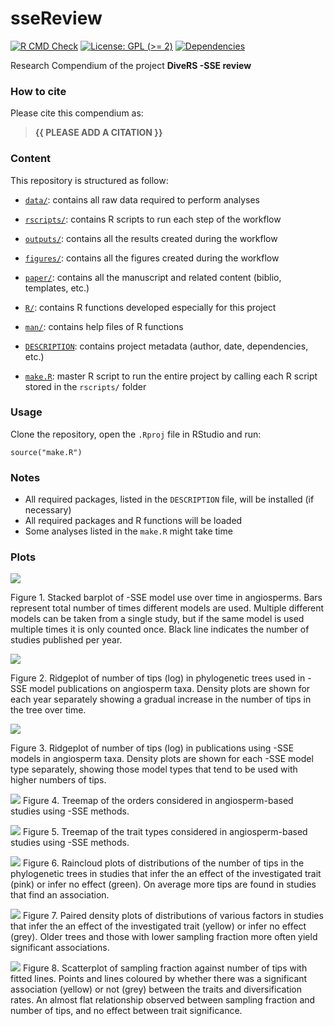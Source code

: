 <!-- README.md is generated from README.Rmd. Please edit that file -->

# sseReview

<!-- badges: start -->

[![R CMD
Check](https://github.com/ajhelmstetter/sseReview/actions/workflows/R-CMD-check.yaml/badge.svg)](https://github.com/ajhelmstetter/sseReview/actions/workflows/R-CMD-check.yaml)
[![License: GPL (&gt;=
2)](https://img.shields.io/badge/License-GPL%20%28%3E%3D%202%29-blue.svg)](https://choosealicense.com/licenses/gpl-2.0/)
[![Dependencies](https://img.shields.io/badge/dependencies-0/0-brightgreen?style=flat)](#)
<!-- badges: end -->

Research Compendium of the project **DiveRS -SSE review**

### How to cite

Please cite this compendium as:

> **{{ PLEASE ADD A CITATION }}**

### Content

This repository is structured as follow:

-   [`data/`](https://github.com/ajhelmstetter/sseReview/tree/master/data):
    contains all raw data required to perform analyses

-   [`rscripts/`](https://github.com/ajhelmstetter/sseReview/tree/master/rscripts/):
    contains R scripts to run each step of the workflow

-   [`outputs/`](https://github.com/ajhelmstetter/sseReview/tree/master/outputs):
    contains all the results created during the workflow

-   [`figures/`](https://github.com/ajhelmstetter/sseReview/tree/master/figures):
    contains all the figures created during the workflow

-   [`paper/`](https://github.com/ajhelmstetter/sseReview/tree/master/paper):
    contains all the manuscript and related content (biblio, templates,
    etc.)

-   [`R/`](https://github.com/ajhelmstetter/sseReview/tree/master/R):
    contains R functions developed especially for this project

-   [`man/`](https://github.com/ajhelmstetter/sseReview/tree/master/man):
    contains help files of R functions

-   [`DESCRIPTION`](https://github.com/ajhelmstetter/sseReview/tree/master/DESCRIPTION):
    contains project metadata (author, date, dependencies, etc.)

-   [`make.R`](https://github.com/ajhelmstetter/sseReview/tree/master/make.R):
    master R script to run the entire project by calling each R script
    stored in the `rscripts/` folder

### Usage

Clone the repository, open the `.Rproj` file in RStudio and run:

    source("make.R")

### Notes

-   All required packages, listed in the `DESCRIPTION` file, will be
    installed (if necessary)
-   All required packages and R functions will be loaded
-   Some analyses listed in the `make.R` might take time

### Plots

![](figures/stacked_barplot_models.png)

Figure 1. Stacked barplot of -SSE model use over time in angiosperms.
Bars represent total number of times different models are used. Multiple
different models can be taken from a single study, but if the same model
is used multiple times it is only counted once. Black line indicates the
number of studies published per year.

![](figures/ridgeplot_tips_year.png)

Figure 2. Ridgeplot of number of tips (log) in phylogenetic trees used
in -SSE model publications on angiosperm taxa. Density plots are shown
for each year separately showing a gradual increase in the number of
tips in the tree over time.

![](figures/ridgeplot_tips_model.png)

Figure 3. Ridgeplot of number of tips (log) in publications using -SSE
models in angiosperm taxa. Density plots are shown for each -SSE model
type separately, showing those model types that tend to be used with
higher numbers of tips.

![](figures/treemap_orders.png) Figure 4. Treemap of the orders
considered in angiosperm-based studies using -SSE methods.

![](figures/treemap_traits.png) Figure 5. Treemap of the trait types
considered in angiosperm-based studies using -SSE methods.

![](figures/raincloud_tips.png) Figure 6. Raincloud plots of
distributions of the number of tips in the phylogenetic trees in studies
that infer the an effect of the investigated trait (pink) or infer no
effect (green). On average more tips are found in studies that find an
association.

![](figures/densities.png) Figure 7. Paired density plots of
distributions of various factors in studies that infer the an effect of
the investigated trait (yellow) or infer no effect (grey). Older trees
and those with lower sampling fraction more often yield significant
associations.

![](figures/scatterplot_sampling_tips.png) Figure 8. Scatterplot of
sampling fraction against number of tips with fitted lines. Points and
lines coloured by whether there was a significant association (yellow)
or not (grey) between the traits and diversification rates. An almost
flat relationship observed between sampling fraction and number of tips,
and no effect between trait significance.
